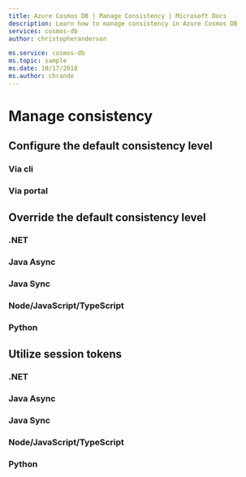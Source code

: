 ```yaml
---
title: Azure Cosmos DB | Manage Consistency | Microsoft Docs
description: Learn how to manage consistency in Azure Cosmos DB 
services: cosmos-db
author: christopheranderson

ms.service: cosmos-db
ms.topic: sample
ms.date: 10/17/2018
ms.author: chrande
---
```


# Manage consistency

## Configure the default consistency level

### Via cli

### Via portal

## Override the default consistency level

### <a id="override-default-consistency-dotnet">.NET</a>

### <a id="override-default-consistency-java-async">Java Async</a>

### <a id="override-default-consistency-">Java Sync</a>

### <a id="override-default-consistency-javascript">Node/JavaScript/TypeScript</a>

### <a id="override-default-consistency-python">Python</a>

## Utilize session tokens

### <a id="utilize-session-tokens-dotnet">.NET</a>

### <a id="utilize-session-tokens-java-async">Java Async</a>

### <a id="utilize-session-tokens-java-sync">Java Sync</a>

### <a id="utilize-session-tokens-javascript">Node/JavaScript/TypeScript</a>

### <a id="utilize-session-tokens-python">Python</a>
